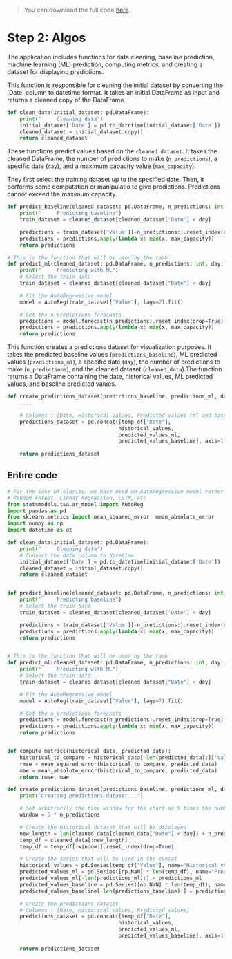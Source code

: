 > You can download the full code [here](https://github.com/Avaiga/taipy-getting-started/tree/develop/src).

# Step 2: Algos

The application includes functions for data cleaning, baseline prediction, machine learning (ML) prediction, computing metrics, and creating a dataset for displaying predictions.

This function is responsible for cleaning the initial dataset by converting the 'Date' column to datetime format. It takes an initial DataFrame as input and returns a cleaned copy of the DataFrame.

```python
def clean_data(initial_dataset: pd.DataFrame):
    print("     Cleaning data")
    initial_dataset['Date'] = pd.to_datetime(initial_dataset['Date'])
    cleaned_dataset = initial_dataset.copy()
    return cleaned_dataset
```


These functions predict values based on the `cleaned dataset`. It takes the cleaned DataFrame, the number of predictions to make (`n_predictions`), a specific date (`day`), and a maximum capacity value (`max_capacity`).

They first select the training dataset up to the specified date. Then, it performs some computation or manipulatio to give predictions. Predictions cannot exceed the maximum capacity.

```python
def predict_baseline(cleaned_dataset: pd.DataFrame, n_predictions: int, day: dt.datetime, max_capacity: int):
    print("     Predicting baseline")
    train_dataset = cleaned_dataset[cleaned_dataset['Date'] < day]

    predictions = train_dataset['Value'][-n_predictions:].reset_index(drop=True)
    predictions = predictions.apply(lambda x: min(x, max_capacity))
    return predictions

# This is the function that will be used by the task
def predict_ml(cleaned_dataset: pd.DataFrame, n_predictions: int, day: dt.datetime, max_capacity: int):
    print("     Predicting with ML")
    # Select the train data
    train_dataset = cleaned_dataset[cleaned_dataset["Date"] < day]

    # Fit the AutoRegressive model
    model = AutoReg(train_dataset["Value"], lags=7).fit()

    # Get the n_predictions forecasts
    predictions = model.forecast(n_predictions).reset_index(drop=True)
    predictions = predictions.apply(lambda x: min(x, max_capacity))
    return predictions
```


This function creates a predictions dataset for visualization purposes. It takes the predicted baseline values (`predictions_baseline`), ML predicted values (`predictions_ml`), a specific date (`day`), the number of predictions to make (`n_predictions`), and the cleaned dataset (`cleaned_data`).The function returns a DataFrame containing the date, historical values, ML predicted values, and baseline predicted values.

```python
def create_predictions_dataset(predictions_baseline, predictions_ml, day, n_predictions, cleaned_data):
    ....

    # Columns : [Date, Historical values, Predicted values (ml and baseline)]
    predictions_dataset = pd.concat([temp_df["Date"],
                                    historical_values,
                                    predicted_values_ml,
                                    predicted_values_baseline], axis=1)
    
    return predictions_dataset
```

## Entire code
```python
# For the sake of clarity, we have used an AutoRegressive model rather than a pure ML model such as:
# Random Forest, Linear Regression, LSTM, etc   
from statsmodels.tsa.ar_model import AutoReg
import pandas as pd
from sklearn.metrics import mean_squared_error, mean_absolute_error
import numpy as np
import datetime as dt

def clean_data(initial_dataset: pd.DataFrame):
    print("     Cleaning data")
    # Convert the date column to datetime
    initial_dataset['Date'] = pd.to_datetime(initial_dataset['Date'])
    cleaned_dataset = initial_dataset.copy()
    return cleaned_dataset


def predict_baseline(cleaned_dataset: pd.DataFrame, n_predictions: int, day: dt.datetime, max_capacity: int):
    print("     Predicting baseline")
    # Select the train data
    train_dataset = cleaned_dataset[cleaned_dataset['Date'] < day]

    predictions = train_dataset['Value'][-n_predictions:].reset_index(drop=True)
    predictions = predictions.apply(lambda x: min(x, max_capacity))
    return predictions


# This is the function that will be used by the task
def predict_ml(cleaned_dataset: pd.DataFrame, n_predictions: int, day: dt.datetime, max_capacity: int):
    print("     Predicting with ML")
    # Select the train data
    train_dataset = cleaned_dataset[cleaned_dataset["Date"] < day]

    # Fit the AutoRegressive model
    model = AutoReg(train_dataset["Value"], lags=7).fit()

    # Get the n_predictions forecasts
    predictions = model.forecast(n_predictions).reset_index(drop=True)
    predictions = predictions.apply(lambda x: min(x, max_capacity))
    return predictions


def compute_metrics(historical_data, predicted_data):
    historical_to_compare = historical_data[-len(predicted_data):]['Value']
    rmse = mean_squared_error(historical_to_compare, predicted_data)
    mae = mean_absolute_error(historical_to_compare, predicted_data)
    return rmse, mae

def create_predictions_dataset(predictions_baseline, predictions_ml, day, n_predictions, cleaned_data):
    print("Creating predictions dataset...")

    # Set arbitrarily the time window for the chart as 5 times the number of predictions
    window = 5 * n_predictions

    # Create the historical dataset that will be displayed
    new_length = len(cleaned_data[cleaned_data["Date"] < day]) + n_predictions
    temp_df = cleaned_data[:new_length]
    temp_df = temp_df[-window:].reset_index(drop=True)

    # Create the series that will be used in the concat
    historical_values = pd.Series(temp_df["Value"], name="Historical values")
    predicted_values_ml = pd.Series([np.NaN] * len(temp_df), name="Predicted values ML")
    predicted_values_ml[-len(predictions_ml):] = predictions_ml 
    predicted_values_baseline = pd.Series([np.NaN] * len(temp_df), name="Predicted values Baseline")
    predicted_values_baseline[-len(predictions_baseline):] = predictions_baseline

    # Create the predictions dataset
    # Columns : [Date, Historical values, Predicted values]
    predictions_dataset = pd.concat([temp_df["Date"],
                                    historical_values,
                                    predicted_values_ml,
                                    predicted_values_baseline], axis=1)
    
    return predictions_dataset
```